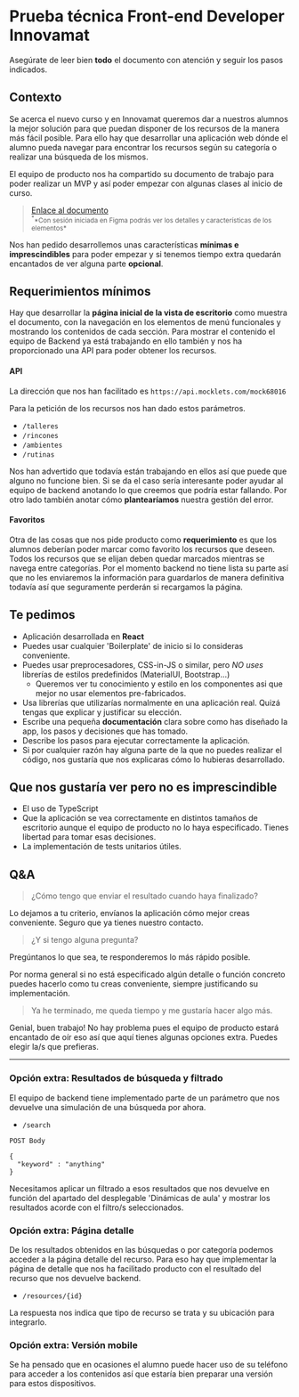 # Prueba técnica Front-end Developer Innovamat

Asegúrate de leer bien **todo** el documento con atención y seguir los pasos indicados.

## Contexto

Se acerca el nuevo curso y en Innovamat queremos dar a nuestros alumnos la mejor solución para que puedan disponer de los recursos de la manera más fácil posible. Para ello hay que desarrollar una aplicación web dónde el alumno pueda navegar para encontrar los recursos según su categoría o realizar una búsqueda de los mismos.

El equipo de producto nos ha compartido su documento de trabajo para poder realizar un MVP y así poder empezar con algunas clases al inicio de curso.

> [Enlace al documento](https://www.figma.com/file/pJ75xh7u9ajrQEkOLfw6iK/Frontend?node-id=0%3A1) \
> <sup><sup>*</sup>*Con sesión iniciada en Figma podrás ver los detalles y características de los elementos\*</sup>

Nos han pedido desarrollemos unas características **mínimas e imprescindibles** para poder empezar y si tenemos tiempo extra quedarán encantados de ver alguna parte **opcional**.

## Requerimientos mínimos

Hay que desarrollar la **página inicial de la vista de escritorio** como muestra el documento, con la navegación en los elementos de menú funcionales y mostrando los contenidos de cada sección. Para mostrar el contenido el equipo de Backend ya está trabajando en ello también y nos ha proporcionado una API para poder obtener los recursos.

#### API

La dirección que nos han facilitado es `https://api.mocklets.com/mock68016`

Para la petición de los recursos nos han dado estos parámetros.

- `/talleres`
- `/rincones`
- `/ambientes`
- `/rutinas`

Nos han advertido que todavía están trabajando en ellos así que puede que alguno no funcione bien. Si se da el caso sería interesante poder ayudar al equipo de backend anotando lo que creemos que podría estar fallando.
Por otro lado también anotar cómo **plantearíamos** nuestra gestión del error.

#### Favoritos

Otra de las cosas que nos pide producto como **requerimiento** es que los alumnos deberían poder marcar como favorito los recursos que deseen.
Todos los recursos que se elijan deben quedar marcados mientras se navega entre categorías. Por el momento backend no tiene lista su parte así que no les enviaremos la información para guardarlos de manera definitiva todavía así que seguramente perderán si recargamos la página.

## Te pedimos

- Aplicación desarrollada en **React**
- Puedes usar cualquier 'Boilerplate' de inicio si lo consideras conveniente.
- Puedes usar preprocesadores, CSS-in-JS o similar, pero _NO uses_ librerías de estilos predefinidos (MaterialUI, Bootstrap...)
  - Queremos ver tu conocimiento y estilo en los componentes asi que mejor no usar elementos pre-fabricados.
- Usa librerías que utilizarías normalmente en una aplicación real. Quizá tengas que explicar y justificar su elección.
- Escribe una pequeña **documentación** clara sobre como has diseñado la app, los pasos y decisiones que has tomado.
- Describe los pasos para ejecutar correctamente la aplicación.
- Si por cualquier razón hay alguna parte de la que no puedes realizar el código, nos gustaría que nos explicaras cómo lo hubieras desarrollado.

## Que nos gustaría ver pero no es imprescindible

- El uso de TypeScript
- Que la aplicación se vea correctamente en distintos tamaños de escritorio aunque el equipo de producto no lo haya especificado. Tienes libertad para tomar esas decisiones.
- La implementación de tests unitarios útiles.

## Q&A

> ¿Cómo tengo que enviar el resultado cuando haya finalizado?

Lo dejamos a tu criterio, envíanos la aplicación cómo mejor creas conveniente. Seguro que ya tienes nuestro contacto.

> ¿Y si tengo alguna pregunta?

Pregúntanos lo que sea, te responderemos lo más rápido posible.

Por norma general si no está especificado algún detalle o función concreto puedes hacerlo como tu creas conveniente, siempre justificando su implementación.

> Ya he terminado, me queda tiempo y me gustaría hacer algo más.

Genial, buen trabajo! No hay problema pues el equipo de producto estará encantado de oír eso así que aquí tienes algunas opciones extra. Puedes elegir la/s que prefieras.

---

### Opción extra: Resultados de búsqueda y filtrado

El equipo de backend tiene implementado parte de un parámetro que nos devuelve una simulación de una búsqueda por ahora.

- `/search`

```
POST Body

{
  "keyword" : "anything"
}
```

Necesitamos aplicar un filtrado a esos resultados que nos devuelve en función del apartado del desplegable 'Dinámicas de aula' y mostrar los resultados acorde con el filtro/s seleccionados.

### Opción extra: Página detalle

De los resultados obtenidos en las búsquedas o por categoría podemos acceder a la página detalle del recurso. Para eso hay que implementar la página de detalle que nos ha facilitado producto con el resultado del recurso que nos devuelve backend.

- `/resources/{id}`

La respuesta nos indica que tipo de recurso se trata y su ubicación para integrarlo.

### Opción extra: Versión mobile

Se ha pensado que en ocasiones el alumno puede hacer uso de su teléfono para acceder a los contenidos así que estaría bien preparar una versión para estos dispositivos.
